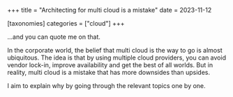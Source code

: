 +++
title = "Architecting for multi cloud is a mistake"
date = 2023-11-12

[taxonomies]
categories = ["cloud"]
+++

...and you can quote me on that.

In the corporate world, the belief that multi cloud is the way to go is almost
ubiquitous. The idea is that by using multiple cloud providers, you can avoid
vendor lock-in, improve availability and get the best of all worlds. But in
reality, multi cloud is a mistake that has more downsides than upsides.

I aim to explain why by going through the relevant topics one by one.

